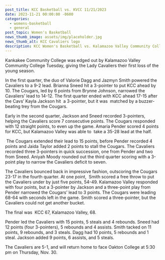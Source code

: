 ```yaml
---
post_title: KCC Basketball vs. KVCC 11/21/2023
date: 2023-11-21 00:00:00 -0600
categories:
  - womens-basketball
  - general
post_topic: Women's Basketball
news_thumb_image: assets/img/placeholder.jpg
news_thumb_alt: KCC Cavaliers logo
description: KCC Women's Basketball vs. Kalamazoo Valley Community College (MI)
---
```

Kankakee Community College was edged out by Kalamazoo Valley Community College Tuesday, giving the Lady Cavaliers their first loss of the young season.

In the first quarter, the duo of Valorie Dagg and Jazmyn Smith powered the Cavaliers to a 9-2 lead. Brianna Sneed hit a 3-pointer to put KCC ahead by 10. The Cougars, led by 6 points from Brynne Johnson, narrowed the Cavaliers’ lead to 14-12. The first quarter ended with KCC ahead 17-15 after the Cavs’ Kayla Jackson hit&nbsp; a 3-pointer, but it was&nbsp; matched by a buzzer-beating trey from the Cougars.

Early in the second quarter, Jackson and Sneed recorded 3-pointers, helping the Cavaliers score 7 consecutive points. The Cougars responded with 12 straight points, to even up the game. Amaria Pender scored 4 points for KCC, but Kalamazoo Valley was able to&nbsp; take a 35-28 lead at the half.

&nbsp;The Cougars extended their lead to 15 points, before Pender recorded 4 points and Jaida Taylor added 2 points to stall the Cougars. The Cavaliers recorded three 3-pointers in quick succession, one from Pender and two from Sneed. Aniyah Moody rounded out the third quarter scoring with a 3-point play to narrow the Cavaliers deficit to seven.

The Cavaliers bounced back in impressive fashion, outscoring the Cougars 23-17 in the fourth quarter. At one point,&nbsp; Smith scored a free throw to put the Cavaliers under by just five points, 54-49. Kalamazoo Valley responded with four points, but a 3-pointer by Jackson and a three-point play from Pender narrowed the Cougars’ lead to 3 points. The Cougars were leading 68-64 with seconds left in the game. Smith scored a three-pointer, but the Cavaliers could not get another bucket.

The final was&nbsp; KCC 67, Kalamazoo Valley, 68.

Pender led the Cavaliers with 15 points, 5 steals and 4 rebounds. Sneed had 12 points (four 3-pointers), 5 rebounds and 4 assists. Smith tacked on 11 points, 9 rebounds, and 3 steals. Dagg had 10 points, 5 rebounds and 1 steal. Jackson added 9 points, 6 assists, and 5 steals.&nbsp;

The Cavaliers are 5-1, and will return home to face Oakton College at 5:30 pm on Thursday, Nov. 30.